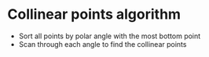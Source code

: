 # Collinear points algorithm
* Sort all points by polar angle with the most bottom point
* Scan through each angle to find the collinear points
